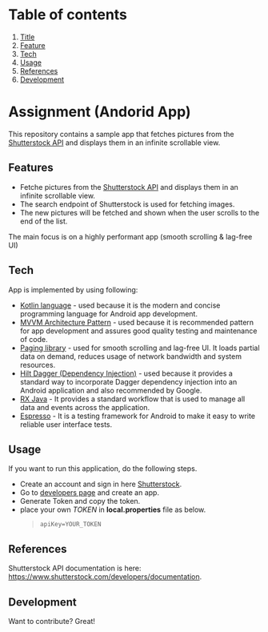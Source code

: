 # Table of contents
1. [Title](#assignment)
2. [Feature](#features)
3. [Tech](#tech)
4. [Usage](#Usage)
5. [References](#references)
6. [Development](#development)

# Assignment (Andorid App)

This repository contains a sample app that fetches pictures from the [Shutterstock API](http://api.shutterstock.com/) and displays them in an infinite scrollable view.

## Features

- Fetche pictures from the [Shutterstock API] and displays them in an infinite scrollable view.
- The search endpoint of Shutterstock is used for fetching images.
- The new pictures will be fetched and shown when the user scrolls to the end of the list.

The main focus is on a highly performant app (smooth scrolling & lag-free UI)

## Tech

App is implemented by using following:

- [Kotlin language] - used because it is the modern and concise programming language for Android app development.
- [MVVM Architecture Pattern] - used because it is recommended pattern for app development and assures good quality testing and maintenance of code.
- [Paging library] - used for smooth scrolling and lag-free UI. It loads partial data on demand, reduces usage of network bandwidth and system resources.
- [Hilt Dagger (Dependency Injection)] - used because it provides a standard way to incorporate Dagger dependency injection into an Android application and also recommended by Google.
- [RX Java] - It provides a standard workflow that is used to manage all data and events across the application.
- [Espresso] - It is a testing framework for Android to make it easy to write reliable user interface tests.

## Usage

If you want to run this application, do the following steps.
- Create an account and sign in here [Shutterstock].
- Go to [developers page] and create an app.
- Generate Token and copy the token.
- place your own *TOKEN* in **local.properties** file as below.
  > `apiKey=YOUR_TOKEN`



## References

Shutterstock API documentation is here: https://www.shutterstock.com/developers/documentation.

## Development

Want to contribute? Great!


[//]: # (These are reference links used in the body of this note.)

[Shutterstock]: (https://accounts.shutterstock.com/)
[developers page]: (https://www.shutterstock.com/account/developers/apps)
[Kotlin language]: <https://developer.android.com/kotlin>
[Shutterstock API]: <http://api.shutterstock.com/>
[MVVM Architecture Pattern]: <https://blog.mindorks.com/mvvm-architecture-android-tutorial-for-beginners-step-by-step-guide>
[Paging library]: <https://developer.android.com/topic/libraries/architecture/paging/v3-overview>
[Hilt Dagger (Dependency Injection)]: <https://developer.android.com/training/dependency-injection/hilt-android>
[RX Java]: <https://github.com/ReactiveX/RxJava>
[Espresso]: <https://developer.android.com/training/testing/espresso>